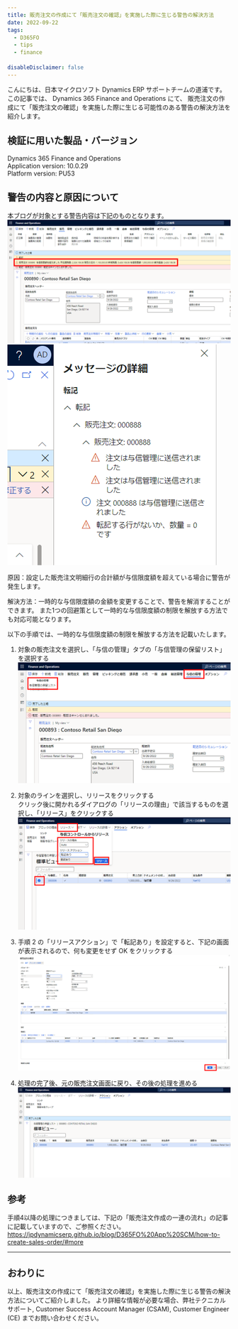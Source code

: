 ```yaml
---
title: 販売注文の作成にて「販売注文の確認」を実施した際に生じる警告の解決方法
date: 2022-09-22
tags:
  - D365FO
  - tips
  - finance

disableDisclaimer: false
---
```


こんにちは、日本マイクロソフト Dynamics ERP サポートチームの道浦です。  
この記事では、 Dynamics 365 Finance and Operations にて、 販売注文の作成にて「販売注文の確認」を実施した際に生じる可能性のある警告の解決方法を紹介します。


<!-- more -->
## 検証に用いた製品・バージョン
Dynamics 365 Finance and Operations      
Application version: 10.0.29  
Platform version: PU53  



## 警告の内容と原因について

本ブログが対象とする警告内容は下記のものとなります。  
    ![](./how-to-resolve-warning-when-confirm-sales-order/warning1.png)
    ![](./how-to-resolve-warning-when-confirm-sales-order/warning2.png)

原因：設定した販売注文明細行の合計額が与信限度額を超えている場合に警告が発生します。

解決方法：一時的な与信限度額の金額を変更することで、警告を解消することができます。
また1つの回避策として一時的な与信限度額の制限を解放する方法でも対応可能となります。


以下の手順では、一時的な与信限度額の制限を解放する方法を記載いたします。


1. 対象の販売注文を選択し、「与信の管理」タブの「与信管理の保留リスト」を選択する
   ![](./how-to-resolve-warning-when-confirm-sales-order/step1.png)

2. 対象のラインを選択し、リリースをクリックする  
    クリック後に開かれるダイアログの「リリースの理由」で該当するものを選択し、「リリース」をクリックする
   ![](./how-to-resolve-warning-when-confirm-sales-order/step2.png)


3. 手順 2 の「リリースアクション」で「転記あり」を設定すると、下記の画面が表示されるので、何も変更をせず OK をクリックする
   ![](./how-to-resolve-warning-when-confirm-sales-order/step3.png)

4. 処理の完了後、元の販売注文画面に戻り、その後の処理を進める
   ![](./how-to-resolve-warning-when-confirm-sales-order/step4.png)

## 参考
手順4以降の処理につきましては、下記の「販売注文作成の一連の流れ」の記事に記載していますので、ご参照ください。
https://jpdynamicserp.github.io/blog/D365FO%20App%20SCM/how-to-create-sales-order/#more


---
## おわりに  
以上、販売注文の作成にて「販売注文の確認」を実施した際に生じる警告の解決方法についてご紹介しました。
より詳細な情報が必要な場合、弊社テクニカルサポート, Customer Success Account Manager (CSAM), Customer Engineer (CE) までお問い合わせください。
